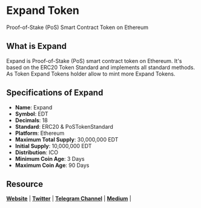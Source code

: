 # Expand Token
Proof-of-Stake (PoS) Smart Contract Token on Ethereum

## What is Expand
Expand is Proof-of-Stake (PoS) smart contract token on Ethereum. It's based on the ERC20 Token Standard and implements all standard methods. As Token Expand Tokens holder allow to mint more Expand Tokens.

## Specifications of Expand
* **Name**: Expand
* **Symbol**: EDT
* **Decimals**: 18
* **Standard**: ERC20 & PoSTokenStandard
* **Platform**: Ethereum
* **Maximum Total Supply**: 30,000,000 EDT
* **Initial Supply**: 10,000,000 EDT
* **Distribution**: ICO
* **Minimum Coin Age**: 3 Days
* **Maximum Coin Age**: 90 Days

## Resource
**[Website](https://expandt.co)** | **[Twitter](https://twitter.com/ExpandToken)** | **[Telegram Channel](https://t.me/expandofficial)** | **[Medium](https://medium.com/@Expand)** |